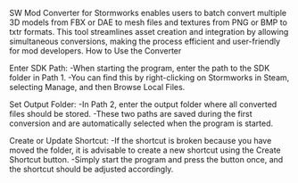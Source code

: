 SW Mod Converter for Stormworks enables users to batch convert multiple 3D models from FBX or DAE to mesh files and textures from PNG or BMP to txtr formats. 
This tool streamlines asset creation and integration by allowing simultaneous conversions, making the process efficient and user-friendly for mod developers.
How to Use the Converter

Enter SDK Path:
  -When starting the program, enter the path to the SDK folder in Path 1.
  -You can find this by right-clicking on Stormworks in Steam, selecting Manage, and then Browse Local Files.

Set Output Folder:
  -In Path 2, enter the output folder where all converted files should be stored.
  -These two paths are saved during the first conversion and are automatically selected when the program is started.

Create or Update Shortcut:
  -If the shortcut is broken because you have moved the folder, it is advisable to create a new shortcut using the Create Shortcut button.
  -Simply start the program and press the button once, and the shortcut should be adjusted accordingly.
